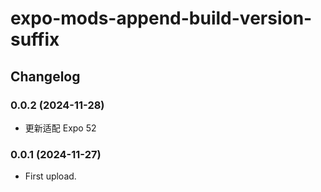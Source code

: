 # expo-mods-append-build-version-suffix

## Changelog

### 0.0.2 (2024-11-28)

* 更新适配 Expo 52

### 0.0.1 (2024-11-27)

* First upload.
